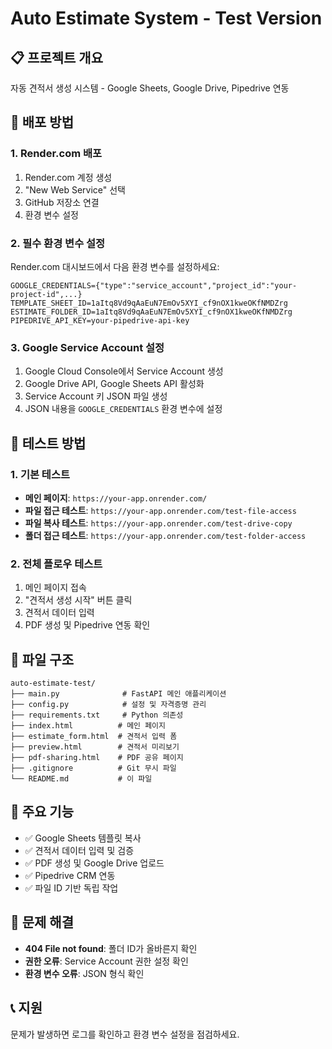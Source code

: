 # Auto Estimate System - Test Version

## 📋 프로젝트 개요
자동 견적서 생성 시스템 - Google Sheets, Google Drive, Pipedrive 연동

## 🚀 배포 방법

### 1. Render.com 배포
1. Render.com 계정 생성
2. "New Web Service" 선택
3. GitHub 저장소 연결
4. 환경 변수 설정

### 2. 필수 환경 변수 설정
Render.com 대시보드에서 다음 환경 변수를 설정하세요:

```
GOOGLE_CREDENTIALS={"type":"service_account","project_id":"your-project-id",...}
TEMPLATE_SHEET_ID=1aItq8Vd9qAaEuN7EmOv5XYI_cf9nOX1kweOKfNMDZrg
ESTIMATE_FOLDER_ID=1aItq8Vd9qAaEuN7EmOv5XYI_cf9nOX1kweOKfNMDZrg
PIPEDRIVE_API_KEY=your-pipedrive-api-key
```

### 3. Google Service Account 설정
1. Google Cloud Console에서 Service Account 생성
2. Google Drive API, Google Sheets API 활성화
3. Service Account 키 JSON 파일 생성
4. JSON 내용을 `GOOGLE_CREDENTIALS` 환경 변수에 설정

## 🧪 테스트 방법

### 1. 기본 테스트
- **메인 페이지**: `https://your-app.onrender.com/`
- **파일 접근 테스트**: `https://your-app.onrender.com/test-file-access`
- **파일 복사 테스트**: `https://your-app.onrender.com/test-drive-copy`
- **폴더 접근 테스트**: `https://your-app.onrender.com/test-folder-access`

### 2. 전체 플로우 테스트
1. 메인 페이지 접속
2. "견적서 생성 시작" 버튼 클릭
3. 견적서 데이터 입력
4. PDF 생성 및 Pipedrive 연동 확인

## 📁 파일 구조
```
auto-estimate-test/
├── main.py              # FastAPI 메인 애플리케이션
├── config.py            # 설정 및 자격증명 관리
├── requirements.txt     # Python 의존성
├── index.html          # 메인 페이지
├── estimate_form.html  # 견적서 입력 폼
├── preview.html        # 견적서 미리보기
├── pdf-sharing.html    # PDF 공유 페이지
├── .gitignore          # Git 무시 파일
└── README.md           # 이 파일
```

## 🔧 주요 기능
- ✅ Google Sheets 템플릿 복사
- ✅ 견적서 데이터 입력 및 검증
- ✅ PDF 생성 및 Google Drive 업로드
- ✅ Pipedrive CRM 연동
- ✅ 파일 ID 기반 독립 작업

## 🐛 문제 해결
- **404 File not found**: 폴더 ID가 올바른지 확인
- **권한 오류**: Service Account 권한 설정 확인
- **환경 변수 오류**: JSON 형식 확인

## 📞 지원
문제가 발생하면 로그를 확인하고 환경 변수 설정을 점검하세요. 